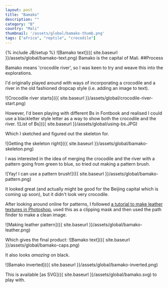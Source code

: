 ```yaml
---
layout: post
title: "Bamako"
description: ""
category: "B"
country: "Mali"
thumbnail: '/assets/global/bamako-thumb.png'
tags: ["africa", "reptile", "crocodile"]
---
```

{% include JB/setup %}
![Bamako text]({{ site.baseurl }}/assets/global/bamako-text.png)
Bamako is the capital of Mali.
##Process

Bamako means 'crocodile river', so I was keen to try and weave this into the explorations. 

I'd originally played around with ways of incorporating a crocodile and a river in the old fashioned dropcap style (i.e. adding an image to text).

![Crocodile river starts]({{ site.baseurl }}/assets/global/crocodile-river-start.png)

However, I'd been playing with different Bs in Fontbook and realised I could use a blackletter style letter as a way to show both the crocodile and the river.
![List of Bs]({{ site.baseurl }}/assets/global/using-bs.JPG)

Which I sketched and figured out the skeleton for.

![Getting the skeleton right]({{ site.baseurl }}/assets/global/bamako-skeleton.png)

I was interested in the idea of merging the crocodile and the river with a pattern going from green to blue, so tried out making a pattern brush.

![Yay! I can use a pattern brush!]({{ site.baseurl }}/assets/global/bamako-pattern.png)

It looked great (and actually might be good for the Beijing capital which is coming up soon), but it didn't look very crocodile.

After looking around online for patterns, I followed [a tutorial to make leather textures in Photoshop](http://design.tutsplus.com/tutorials/create-your-own-leather-texture-using-adobe-illustrator--vector-5572), used this as a clipping mask and then used the path finder to make a clean image.

![Making leather pattern]({{ site.baseurl }}/assets/global/bamako-leather.png)

Which gives the final product:
![Bamako text]({{ site.baseurl }}/assets/global/bamako-caps.png)

It also looks *amazing* on black. 

![Bamako inverted]({{ site.baseurl }}/assets/global/bamako-inverted.png)

This is available [as SVG]({{ site.baseurl }}/assets/global/bamako.svg) to play with.